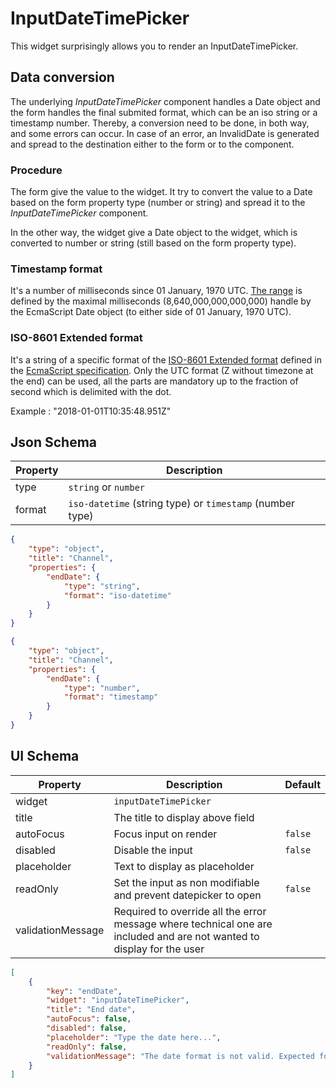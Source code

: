# InputDateTimePicker

This widget surprisingly allows you to render an InputDateTimePicker.

## Data conversion

The underlying _InputDateTimePicker_ component handles a Date object and the form handles the final submited format, which can be an iso string or a timestamp number. Thereby, a conversion need to be done, in both way, and some errors can occur. In case of an error, an InvalidDate is generated and spread to the destination either to the form or to the component.

### Procedure

The form give the value to the widget. It try to convert the value to a Date based on the form property type (number or string) and spread it to the _InputDateTimePicker_ component.

In the other way, the widget give a Date object to the widget, which is converted to number or string (still based on the form property type).

### Timestamp format

It's a number of milliseconds since 01 January, 1970 UTC. [The range](https://www.ecma-international.org/ecma-262/5.1/#sec-15.9.1.1) is defined by the maximal milliseconds (8,640,000,000,000,000) handle by the EcmaScript Date object (to either side of 01 January, 1970 UTC).

### ISO-8601 Extended format

It's a string of a specific format of the [ISO-8601 Extended format](https://fr.wikipedia.org/wiki/ISO_8601) defined in the [EcmaScript specification](https://www.ecma-international.org/ecma-262/5.1/#sec-15.9.1.15). Only the UTC format (Z without timezone at the end) can be used, all the parts are mandatory up to the fraction of second which is delimited with the dot.

Example : "2018-01-01T10:35:48.951Z"

## Json Schema

| Property | Description                                               |
| -------- | --------------------------------------------------------- |
| type     | `string` or `number`                                      |
| format   | `iso-datetime` (string type) or `timestamp` (number type) |

```json
{
	"type": "object",
	"title": "Channel",
	"properties": {
		"endDate": {
			"type": "string",
			"format": "iso-datetime"
		}
	}
}
```

```json
{
	"type": "object",
	"title": "Channel",
	"properties": {
		"endDate": {
			"type": "number",
			"format": "timestamp"
		}
	}
}
```

## UI Schema

| Property          | Description                                                                                                            | Default |
| ----------------- | ---------------------------------------------------------------------------------------------------------------------- | ------- |
| widget            | `inputDateTimePicker`                                                                                                  |         |
| title             | The title to display above field                                                                                       |         |
| autoFocus         | Focus input on render                                                                                                  | `false` |
| disabled          | Disable the input                                                                                                      | `false` |
| placeholder       | Text to display as placeholder                                                                                         |         |
| readOnly          | Set the input as non modifiable and prevent datepicker to open                                                         | `false` |
| validationMessage | Required to override all the error message where technical one are included and are not wanted to display for the user |         |

```json
[
	{
		"key": "endDate",
		"widget": "inputDateTimePicker",
		"title": "End date",
		"autoFocus": false,
		"disabled": false,
		"placeholder": "Type the date here...",
		"readOnly": false,
		"validationMessage": "The date format is not valid. Expected format: YYYY-MM-DD HH:mm"
	}
]
```
